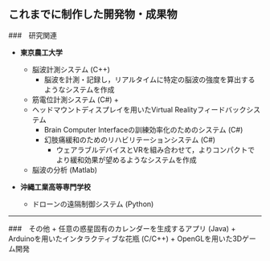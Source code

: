 ## これまでに制作した開発物・成果物
###　研究関連
+ **東京農工大学**
	+ 脳波計測システム (C++)
		+ 脳波を計測・記録し，リアルタイムに特定の脳波の強度を算出するようなシステムを作成
	+ 筋電位計測システム (C#)
		+ 
	+ ヘッドマウントディスプレイを用いたVirtual Realityフィードバックシステム
		+ Brain Computer Interfaceの訓練効率化のためのシステム (C#)
		+ 幻肢痛緩和のためのリハビリテーションシステム (C#)
			+ ウェアラブルデバイスとVRを組み合わせて，よりコンパクトでより緩和効果が望めるようなシステムを作成
	+ 脳波の分析 (Matlab)

+ **沖縄工業高等専門学校**
	+ ドローンの遠隔制御システム (Python)

<hr>
###　その他
+ 任意の惑星固有のカレンダーを生成するアプリ (Java)
+ Arduinoを用いたインタラクティブな花瓶 (C/C++)
+ OpenGLを用いた3Dゲーム開発